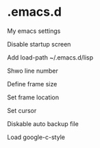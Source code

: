 # .emacs.d
My emacs settings


Disable startup screen

Add load-path ~/.emacs.d/lisp

Shwo line number

Define frame size

Set frame location

Set cursor

Diskable auto backup file

Load google-c-style
